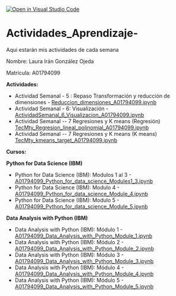 [![Open in Visual Studio Code](https://classroom.github.com/assets/open-in-vscode-c66648af7eb3fe8bc4f294546bfd86ef473780cde1dea487d3c4ff354943c9ae.svg)](https://classroom.github.com/online_ide?assignment_repo_id=8478201&assignment_repo_type=AssignmentRepo)
# Actividades_Aprendizaje-
Aqui estarán mis actividades de cada semana

Nombre: Laura Irán González Ojeda

Matrícula: A01794099

**Actividades:**
* Actividad Semanal - 5 : Repaso Transformación y reducción de dimensiones - [Reduccion_dimensiones_A01794099.ipynb](Actividades/Reduccion_dimensiones_A01794099.ipynb)
* Actividad Semanal - 6: Visualización - [ActividadSemanal_6_Visualizacion_A01794099.ipynb](Actividades/ActividadSemanal_6_Visualizacion_A01794099.ipynb)
* Actividad Semanal -- 7 Regresiones y K means (Regresión) [TecMty_Regresion_lineal_polinomial_A01794099.ipynb](Actividades/TecMty_Regresion_lineal_polinomial_A01794099.ipynb)
* Actividad Semanal -- 7 Regresiones y K means (K means) [TecMty_kmeans_target_A01794099.ipynb](Actividades/TecMty_kmeans_target_A01794099.ipynb)


**Cursos:**

**Python for Data Science (IBM)**
* Python for Data Science (IBM): Modulos 1 al 3 - [A01794099_Python_for_data_science_Modules1_3.ipynb](Actividades/A01794099_Python_for_data_science_Modules1_3.ipynb)
* Python for Data Science (IBM): Modulo 4 - [A01794099_Python_for_data_science_Module_4.ipynb](Actividades/A01794099_Python_for_data_science_Module_4.ipynb)
* Python for Data Science (IBM): Modulo 5 - [A01794099_Python_for_data_science_Module_5.ipynb](Actividades/A01794099_Python_for_data_science_Module_5.ipynb)

**Data Analysis with Python (IBM)**
* Data Analysis with Python (IBM): Módulo 1 - [A01794099_Data_Analysis_with_Python_Module_1.ipynb](A01794099_Data_Analysis_with_Python_Module_1.ipynb)
* Data Analysis with Python (IBM): Módulo 2 - [A01794099_Data_Analysis_with_Python_Module_2.ipynb](A01794099_Data_Analysis_with_Python_Module_2.ipynb)
* Data Analysis with Python (IBM): Módulo 3 - [A01794099_Data_Analysis_with_Python_Module_3.ipynb](A01794099_Data_Analysis_with_Python_Module_3.ipynb)
* Data Analysis with Python (IBM): Módulo 4 - [A01794099_Data_Analysis_with_Python_Module_4.ipynb](A01794099_Data_Analysis_with_Python_Module_4.ipynb)
* Data Analysis with Python (IBM): Módulo 5 - [A01794099_Data_Analysis_with_Python_Module_5.ipynb](A01794099_Data_Analysis_with_Python_Module_5.ipynb)
